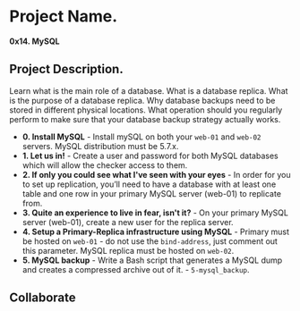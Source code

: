 # Project Name.
**0x14. MySQL**

## Project Description.

Learn what is the main role of a database. What is a database replica.
What is the purpose of a database replica. Why database backups need to be stored in different physical locations. What operation should you regularly perform to make sure that your database backup strategy actually works.


* **0. Install MySQL** - Install mySQL on both your `web-01` and `web-02` servers. MySQL distribution must be 5.7.x.
* **1. Let us in!** - Create a user and password for both MySQL databases which will allow the checker access to them.
* **2. If only you could see what I've seen with your eyes** - In order for you to set up replication, you’ll need to have a database with at least one table and one row in your primary MySQL server (web-01) to replicate from.
* **3. Quite an experience to live in fear, isn't it?** - On your primary MySQL server (web-01), create a new user for the replica server.
* **4. Setup a Primary-Replica infrastructure using MySQL** - Primary must be hosted on `web-01` - do not use the `bind-address`, just comment out this parameter. MySQL replica must be hosted on `web-02`.
* **5. MySQL backup** - Write a Bash script that generates a MySQL dump and creates a compressed archive out of it. - `5-mysql_backup`.


## Collaborate
